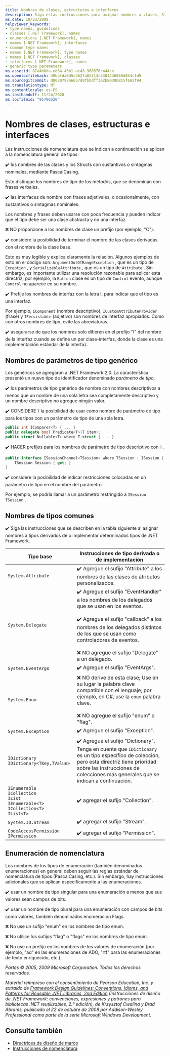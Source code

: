 ```yaml
---
title: Nombres de clases, estructuras e interfaces
description: Siga estas instrucciones para asignar nombres a clases, Structs e interfaces como parte de las instrucciones para diseñar bibliotecas que extienden e interactúan con las bibliotecas de .NET.
ms.date: 10/22/2008
helpviewer_keywords:
- type names, guidelines
- classes [.NET Framework], names
- enumerations [.NET Framework], names
- names [.NET Framework], interfaces
- common type names
- names [.NET Framework], type names
- names [.NET Framework], classes
- interfaces [.NET Framework], names
- generic type parameters
ms.assetid: 87a4b0da-ed64-43b1-ac43-968576c444ce
ms.openlocfilehash: 49bafda0d5c362fa02313c5304436069d054cfd9
ms.sourcegitcommit: d8020797a6657d0fbbdff362b80300815f682f94
ms.translationtype: MT
ms.contentlocale: es-ES
ms.lasthandoff: 11/24/2020
ms.locfileid: "95706520"
---
```

# <a name="names-of-classes-structs-and-interfaces"></a>Nombres de clases, estructuras e interfaces

Las instrucciones de nomenclatura que se indican a continuación se aplican a la nomenclatura general de tipos.

 ✔️ los nombres de las clases y los Structs con sustantivos o sintagmas nominales, mediante PascalCasing.

 Esto distingue los nombres de tipo de los métodos, que se denominan con frases verbales.

 ✔️ las interfaces de nombre con frases adjetivales, o ocasionalmente, con sustantivos o sintagmas nominales.

 Los nombres y frases deben usarse con poca frecuencia y pueden indicar que el tipo debe ser una clase abstracta y no una interfaz.

 ❌ NO proporcione a los nombres de clase un prefijo (por ejemplo, "C").

 ✔️ considere la posibilidad de terminar el nombre de las clases derivadas con el nombre de la clase base.

 Esto es muy legible y explica claramente la relación. Algunos ejemplos de esto en el código son: `ArgumentOutOfRangeException` , que es un tipo de `Exception` , y `SerializableAttribute` , que es un tipo de `Attribute` . Sin embargo, es importante utilizar una resolución razonable para aplicar esta directriz; por ejemplo, la `Button` clase es un tipo de `Control` evento, aunque `Control` no aparece en su nombre.

 ✔️ Prefije los nombres de interfaz con la letra I, para indicar que el tipo es una interfaz.

 Por ejemplo, `IComponent` (nombre descriptivo), `ICustomAttributeProvider` (frase) y `IPersistable` (adjetivo) son nombres de interfaz apropiados. Como con otros nombres de tipo, evite las abreviaturas.

 ✔️ asegurarse de que los nombres solo difieren en el prefijo "I" del nombre de la interfaz cuando se define un par clase-interfaz, donde la clase es una implementación estándar de la interfaz.

## <a name="names-of-generic-type-parameters"></a>Nombres de parámetros de tipo genérico

 Los genéricos se agregaron a .NET Framework 2,0. La característica presentó un nuevo tipo de identificador denominado *parámetro de tipo*.

 ✔️ los parámetros de tipo genérico de nombre con nombres descriptivos a menos que un nombre de una sola letra sea completamente descriptivo y un nombre descriptivo no agregue ningún valor.

 ✔️ CONSIDERE `T` la posibilidad de usar como nombre de parámetro de tipo para los tipos con un parámetro de tipo de una sola letra.

```csharp
public int IComparer<T> { ... }
public delegate bool Predicate<T>(T item);
public struct Nullable<T> where T:struct { ... }
```

 ✔️ HACER prefijos para los nombres de parámetro de tipo descriptivo con `T` .

```csharp
public interface ISessionChannel<TSession> where TSession : ISession {
    TSession Session { get; }
}
```

 ✔️ considere la posibilidad de indicar restricciones colocadas en un parámetro de tipo en el nombre del parámetro.

 Por ejemplo, se podría llamar a un parámetro restringido a `ISession` `TSession` .

## <a name="names-of-common-types"></a>Nombres de tipos comunes

 ✔️ Siga las instrucciones que se describen en la tabla siguiente al asignar nombres a tipos derivados de o implementar determinados tipos de .NET Framework.

|Tipo base|Instrucciones de tipo derivada o de implementación|
|---------------|------------------------------------------|
|`System.Attribute`|✔️ Agregue el sufijo "Attribute" a los nombres de las clases de atributos personalizados.|
|`System.Delegate`|✔️ Agregue el sufijo "EventHandler" a los nombres de los delegados que se usan en los eventos.<br /><br /> ✔️ Agregue el sufijo "callback" a los nombres de los delegados distintos de los que se usan como controladores de eventos.<br /><br /> ❌ NO agregue el sufijo "Delegate" a un delegado.|
|`System.EventArgs`|✔️ Agregue el sufijo "EventArgs".|
|`System.Enum`|❌ NO derive de esta clase; Use en su lugar la palabra clave compatible con el lenguaje; por ejemplo, en C#, use la `enum` palabra clave.<br /><br /> ❌ NO agregue el sufijo "enum" o "flag".|
|`System.Exception`|✔️ Agregue el sufijo "Exception".|
|`IDictionary` <br /> `IDictionary<TKey,TValue>`|✔️ Agregue el sufijo "Dictionary". Tenga en cuenta que `IDictionary` es un tipo específico de colección, pero esta directriz tiene prioridad sobre las instrucciones de colecciones más generales que se indican a continuación.|
|`IEnumerable` <br /> `ICollection` <br /> `IList` <br /> `IEnumerable<T>` <br /> `ICollection<T>` <br /> `IList<T>`|✔️ agregar el sufijo "Collection".|
|`System.IO.Stream`|✔️ agregar el sufijo "Stream".|
|`CodeAccessPermission IPermission`|✔️ agregar el sufijo "Permission".|

## <a name="naming-enumerations"></a>Enumeración de nomenclatura

 Los nombres de los tipos de enumeración (también denominados enumeraciones) en general deben seguir las reglas estándar de nomenclatura de tipos (PascalCasing, etc.). Sin embargo, hay instrucciones adicionales que se aplican específicamente a las enumeraciones.

 ✔️ usar un nombre de tipo singular para una enumeración a menos que sus valores sean campos de bits.

 ✔️ usar un nombre de tipo plural para una enumeración con campos de bits como valores, también denominados enumeración Flags.

 ❌ No use un sufijo "enum" en los nombres de tipo enum.

 ❌ No utilice los sufijos "flag" o "flags" en los nombres de tipo enum.

 ❌ No use un prefijo en los nombres de los valores de enumeración (por ejemplo, "ad" en las enumeraciones de ADO, "rtf" para las enumeraciones de texto enriquecido, etc.).

 *Partes © 2005, 2009 Microsoft Corporation. Todos los derechos reservados.*

 *Material reimpreso con el consentimiento de Pearson Education, Inc. y extraído de [Framework Design Guidelines: Conventions, Idioms, and Patterns for Reusable .NET Libraries, 2nd Edition](https://www.informit.com/store/framework-design-guidelines-conventions-idioms-and-9780321545619) (Instrucciones de diseño de .NET Framework: convenciones, expresiones y patrones para bibliotecas .NET reutilizables, 2.ª edición), de Krzysztof Cwalina y Brad Abrams, publicado el 22 de octubre de 2008 por Addison-Wesley Professional como parte de la serie Microsoft Windows Development.*

## <a name="see-also"></a>Consulte también

- [Directrices de diseño de marco](index.md)
- [Instrucciones de nomenclatura](naming-guidelines.md)
